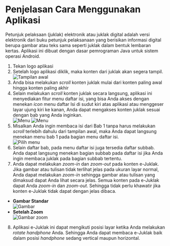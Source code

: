 # Penjelasan Cara Menggunakan Aplikasi

Petunjuk pelaksaan (juklak) elektronik atau juklak digital adalah versi elektronik dari buku petunjuk pelaksanaan  yang berisikan informasi digital berupa gambar atau teks sama seperti  juklak dalam bentuk lembaran kertas. Aplikasi ini dibuat dengan dasar pemrograman Java untuk sistem operasi Android.

1. Tekan logo aplikasi
2. Setelah logo aplikasi diklik, maka konten dari juklak akan segera tampil.  
  ![Tampilan awal](images/manual_1.png "Tampilan awal")
3. Anda bisa melakukan *scroll* konten juklak mulai dari konten paling awal hingga konten paling akhir
4. Selain melakukan *scroll* konten juklak secara langsung, aplikasi ini menyediakan fitur menu daftar isi, yang bisa Anda akses dengan menekan *icon* menu daftar Isi di sudut kiri atas aplikasi atau menggeser layar ujung kiri ke kanan, Anda dapat mengakses konten juklak sesuai dengan bab yang Anda inginkan.  
  ![Menu](images/manual_2.png "Menu")
  ![Menu](images/manual_3.png "Menu")
5. Misalkan Anda ingin membaca isi dari Bab 1 tanpa harus melakukan *scroll* terlebih dahulu dari tampilan awal, maka Anda dapat langsung menekan menu bab 1 pada bagian menu daftar isi.  
  ![Pilih menu](images/manual_4.png "Pilih menu")
6. Selain daftar bab, pada menu daftar isi juga tersedia daftar subbab. Anda dapat langsung menekan bagian subbab pada daftar isi jika Anda ingin membaca juklak pada bagian subbab tertentu.
7. Anda dapat melakukan *zoom-in* dan  *zoom-out* pada konten e-Juklak. Jika  gambar atau tulisan tidak terlihat jelas pada ukuran layar normal,  Anda dapat melakukan *zoom-in* sehingga gambar atau tulisan yang dimaksud dapat Anda lihat secara jelas. Semua konten pada e-Juklak dapat Anda *zoom-in* dan *zoom-out*. Sehingga tidak perlu khawatir jika konten e-Juklak tidak dapat dengan jelas dibaca.  
  - **Gambar Standar**  
    ![Gambar](images/manual_5.png "Gambar")
  - **Setelah Zoom**  
    ![Gambar zoom](images/manual_6.png "Gambar zoom")
8. Aplikasi e-Juklak ini dapat mengikuti posisi layar ketika Anda melakukan *rotate handphone* Anda. Sehingga Anda dapat membaca e-Juklak baik dalam posisi *handphone* sedang vertical maupun horizontal. 
